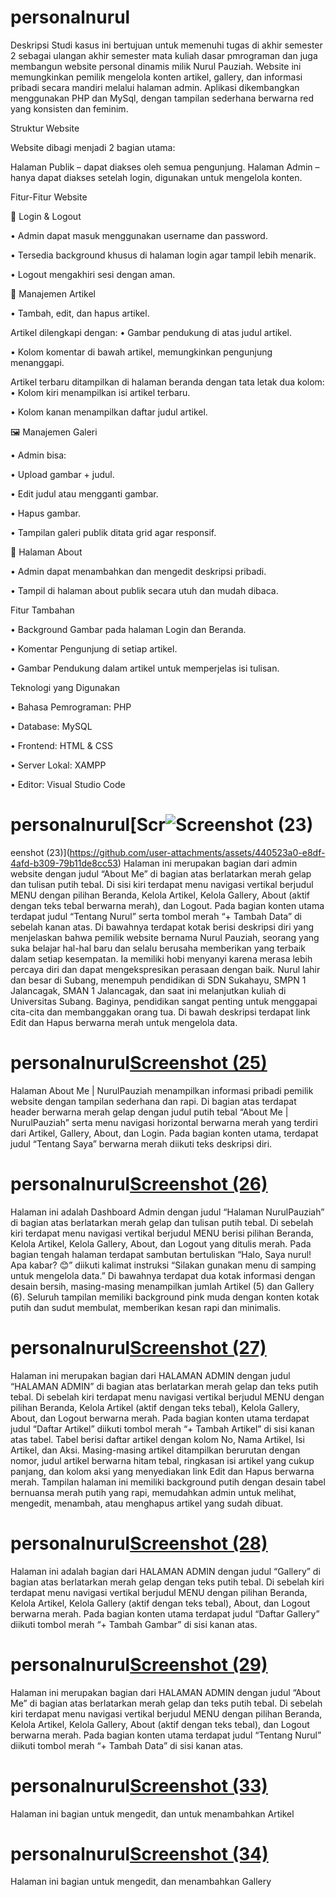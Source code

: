 # personalnurul
Deskripsi
Studi kasus ini bertujuan untuk memenuhi tugas di akhir semester 2 sebagai ulangan akhir semester mata kuliah dasar pmrograman dan juga membangun website personal dinamis milik Nurul Pauziah. Website ini memungkinkan pemilik mengelola konten artikel, gallery, dan informasi pribadi secara mandiri melalui halaman admin. Aplikasi dikembangkan menggunakan PHP dan MySql, dengan tampilan sederhana berwarna red yang konsisten dan feminim.

Struktur Website

Website dibagi menjadi 2 bagian utama:

Halaman Publik – dapat diakses oleh semua pengunjung.
Halaman Admin – hanya dapat diakses setelah login, digunakan untuk mengelola konten.

Fitur-Fitur Website

🔐 Login & Logout

• Admin dapat masuk menggunakan username dan password.

• Tersedia background khusus di halaman login agar tampil lebih menarik.

• Logout mengakhiri sesi dengan aman.

📰 Manajemen Artikel

• Tambah, edit, dan hapus artikel.

Artikel dilengkapi dengan:
• Gambar pendukung di atas judul artikel.

• Kolom komentar di bawah artikel, memungkinkan pengunjung menanggapi.

Artikel terbaru ditampilkan di halaman beranda dengan tata letak dua kolom:
• Kolom kiri menampilkan isi artikel terbaru.

• Kolom kanan menampilkan daftar judul artikel.

🖼️ Manajemen Galeri

• Admin bisa:

• Upload gambar + judul.

• Edit judul atau mengganti gambar.

• Hapus gambar.

• Tampilan galeri publik ditata grid agar responsif.

👤 Halaman About

• Admin dapat menambahkan dan mengedit deskripsi pribadi.

• Tampil di halaman about publik secara utuh dan mudah dibaca.

Fitur Tambahan

• Background Gambar pada halaman Login dan Beranda.

• Komentar Pengunjung di setiap artikel.

• Gambar Pendukung dalam artikel untuk memperjelas isi tulisan.

Teknologi yang Digunakan

• Bahasa Pemrograman: PHP

• Database: MySQL

• Frontend: HTML & CSS

• Server Lokal: XAMPP

• Editor: Visual Studio Code

# personalnurul[Scr![Screenshot (23)](https://github.com/user-attachments/assets/0d709ca9-cea1-4d48-826c-9698d3bb5561)
eenshot (23)](https://github.com/user-attachments/assets/440523a0-e8df-4afd-b309-79b11de8cc53)
Halaman ini merupakan bagian dari admin website dengan judul “About Me” di bagian atas berlatarkan merah gelap dan tulisan putih tebal. Di sisi kiri terdapat menu navigasi vertikal berjudul MENU dengan pilihan Beranda, Kelola Artikel, Kelola Gallery, About (aktif dengan teks tebal berwarna merah), dan Logout. Pada bagian konten utama terdapat judul “Tentang Nurul” serta tombol merah “+ Tambah Data” di sebelah kanan atas. Di bawahnya terdapat kotak berisi deskripsi diri yang menjelaskan bahwa pemilik website bernama Nurul Pauziah, seorang yang suka belajar hal-hal baru dan selalu berusaha memberikan yang terbaik dalam setiap kesempatan. Ia memiliki hobi menyanyi karena merasa lebih percaya diri dan dapat mengekspresikan perasaan dengan baik. Nurul lahir dan besar di Subang, menempuh pendidikan di SDN Sukahayu, SMPN 1 Jalancagak, SMAN 1 Jalancagak, dan saat ini melanjutkan kuliah di Universitas Subang. Baginya, pendidikan sangat penting untuk menggapai cita-cita dan membanggakan orang tua. Di bawah deskripsi terdapat link Edit dan Hapus berwarna merah untuk mengelola data.
# personalnurul[Screenshot (25)](https://github.com/user-attachments/assets/fb193aea-ad1c-4221-ade1-b47acf903ca8)
Halaman About Me | NurulPauziah menampilkan informasi pribadi pemilik website dengan tampilan sederhana dan rapi. Di bagian atas terdapat header berwarna merah gelap dengan judul putih tebal “About Me | NurulPauziah” serta menu navigasi horizontal berwarna merah yang terdiri dari Artikel, Gallery, About, dan Login. Pada bagian konten utama, terdapat judul “Tentang Saya” berwarna merah diikuti teks deskripsi diri.
# personalnurul[Screenshot (26)](https://github.com/user-attachments/assets/5cee069e-fa97-44df-8c7f-bd033a9c733e)
Halaman ini adalah Dashboard Admin dengan judul “Halaman NurulPauziah” di bagian atas berlatarkan merah gelap dan tulisan putih tebal. Di sebelah kiri terdapat menu navigasi vertikal berjudul MENU berisi pilihan Beranda, Kelola Artikel, Kelola Gallery, About, dan Logout yang ditulis merah. Pada bagian tengah halaman terdapat sambutan bertuliskan “Halo, Saya nurul! Apa kabar? 😊” diikuti kalimat instruksi “Silakan gunakan menu di samping untuk mengelola data.” Di bawahnya terdapat dua kotak informasi dengan desain bersih, masing-masing menampilkan jumlah Artikel (5) dan Gallery (6). Seluruh tampilan memiliki background pink muda dengan konten kotak putih dan sudut membulat, memberikan kesan rapi dan minimalis. 
# personalnurul[Screenshot (27)](https://github.com/user-attachments/assets/ffd955b0-1ecc-4e06-91d6-bf9c1a6c713c)
Halaman ini merupakan bagian dari HALAMAN ADMIN dengan judul “HALAMAN ADMIN” di bagian atas berlatarkan merah gelap dan teks putih tebal. Di sebelah kiri terdapat menu navigasi vertikal berjudul MENU dengan pilihan Beranda, Kelola Artikel (aktif dengan teks tebal), Kelola Gallery, About, dan Logout berwarna merah. Pada bagian konten utama terdapat judul “Daftar Artikel” diikuti tombol merah “+ Tambah Artikel” di sisi kanan atas tabel. Tabel berisi daftar artikel dengan kolom No, Nama Artikel, Isi Artikel, dan Aksi. Masing-masing artikel ditampilkan berurutan dengan nomor, judul artikel berwarna hitam tebal, ringkasan isi artikel yang cukup panjang, dan kolom aksi yang menyediakan link Edit dan Hapus berwarna merah. Tampilan halaman ini memiliki background putih dengan desain tabel bernuansa merah putih yang rapi, memudahkan admin untuk melihat, mengedit, menambah, atau menghapus artikel yang sudah dibuat.
# personalnurul[Screenshot (28)](https://github.com/user-attachments/assets/884ebf1a-cadf-425f-9b5e-2c5c7277e804)
Halaman ini adalah bagian dari HALAMAN ADMIN dengan judul “Gallery” di bagian atas berlatarkan merah gelap dengan teks putih tebal. Di sebelah kiri terdapat menu navigasi vertikal berjudul MENU dengan pilihan Beranda, Kelola Artikel, Kelola Gallery (aktif dengan teks tebal), About, dan Logout berwarna merah. Pada bagian konten utama terdapat judul “Daftar Gallery” diikuti tombol merah “+ Tambah Gambar” di sisi kanan atas.
# personalnurul[Screenshot (29)](https://github.com/user-attachments/assets/79efbfad-cff3-478e-8905-6323bf8b2778)
Halaman ini merupakan bagian dari HALAMAN ADMIN dengan judul “About Me” di bagian atas berlatarkan merah gelap dan teks putih tebal. Di sebelah kiri terdapat menu navigasi vertikal berjudul MENU dengan pilihan Beranda, Kelola Artikel, Kelola Gallery, About (aktif dengan teks tebal), dan Logout berwarna merah. Pada bagian konten utama terdapat judul “Tentang Nurul” diikuti tombol merah “+ Tambah Data” di sisi kanan atas.
# personalnurul[Screenshot (33)](https://github.com/user-attachments/assets/ef0441cb-cbd7-4794-92f7-a21cc44c84db)
Halaman ini bagian untuk mengedit, dan untuk menambahkan Artikel 
# personalnurul[Screenshot (34)](https://github.com/user-attachments/assets/dbc34349-47fb-49b7-a6fd-3ef7fa81ede3)
Halaman ini bagian untuk mengedit, dan menambahkan Gallery


